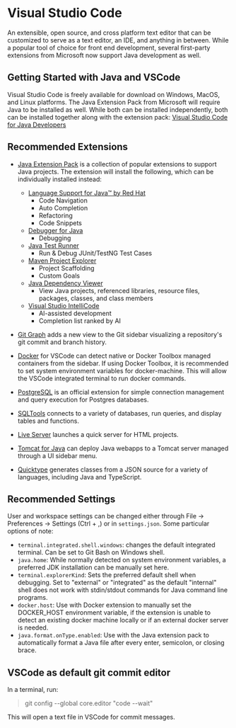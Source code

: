 # Visual Studio Code
An extensible, open source, and cross platform text editor that can be customized to serve as a text editor, an IDE, and anything in between. While a popular tool of choice for front end development, several first-party extensions from Microsoft now support Java development as well.

## Getting Started with Java and VSCode
Visual Studio Code is freely available for download on Windows, MacOS, and Linux platforms. The Java Extension Pack from Microsoft will require Java to be installed as well. While both can be installed independently, both can be installed together along with the extension pack: [Visual Studio Code for Java Developers](https://aka.ms/vscode-java-installer-win)

## Recommended Extensions
- [Java Extension Pack](https://marketplace.visualstudio.com/items?itemName=vscjava.vscode-java-pack) is a collection of popular extensions to support Java projects. The extension will install the following, which can be individually installed instead:
    - [Language Support for Java™ by Red Hat](https://marketplace.visualstudio.com/items?itemName=redhat.java)
        - Code Navigation
        - Auto Completion
        - Refactoring
        - Code Snippets
    - [Debugger for Java](https://marketplace.visualstudio.com/items?itemName=vscjava.vscode-java-debug)
        - Debugging
    - [Java Test Runner](https://marketplace.visualstudio.com/items?itemName=vscjava.vscode-java-test)
        - Run & Debug JUnit/TestNG Test Cases
    - [Maven Project Explorer](https://marketplace.visualstudio.com/items?itemName=vscjava.vscode-maven)
        - Project Scaffolding
        - Custom Goals
    - [Java Dependency Viewer](https://marketplace.visualstudio.com/items?itemName=vscjava.vscode-java-dependency)
        - View Java projects, referenced libraries, resource files, packages, classes, and class members
    - [Visual Studio IntelliCode](https://marketplace.visualstudio.com/items?itemName=VisualStudioExptTeam.vscodeintellicode)
        - AI-assisted development
        - Completion list ranked by AI

- [Git Graph](https://marketplace.visualstudio.com/items?itemName=mhutchie.git-graph) adds a new view to the Git sidebar visualizing a repository's git commit and branch history.

- [Docker](https://marketplace.visualstudio.com/items?itemName=ms-azuretools.vscode-docker) for VSCode can detect  native or Docker Toolbox managed containers from the sidebar. If using Docker Toolbox, it is recommended to set system environment variables for docker-machine. This will allow the VSCode integrated terminal to run docker commands.

- [PostgreSQL](https://marketplace.visualstudio.com/items?itemName=ms-ossdata.vscode-postgresql) is an official extension for simple connection management and query execution for Postgres databases.

- [SQLTools](https://marketplace.visualstudio.com/items?itemName=mtxr.sqltools) connects to a variety of databases, run queries, and display tables and functions.

- [Live Server](https://marketplace.visualstudio.com/items?itemName=ritwickdey.LiveServer) launches a quick server for HTML projects.

- [Tomcat for Java](https://marketplace.visualstudio.com/items?itemName=adashen.vscode-tomcat) can deploy Java webapps to a Tomcat server managed through a UI sidebar menu.

- [Quicktype](https://marketplace.visualstudio.com/items?itemName=quicktype.quicktype) generates classes from a JSON source for a variety of languages, including Java and TypeScript.

## Recommended Settings
User and workspace settings can be changed either through File -> Preferences -> Settings (Ctrl + ,) or in `settings.json`. Some particular options of note:
- `terminal.integrated.shell.windows`: changes the default integrated terminal. Can be set to Git Bash on Windows shell.
- `java.home`: While normally detected on system environment variables, a preferred JDK installation can be manually set here.
- `terminal.explorerKind`: Sets the preferred default shell when debugging. Set to "external" or "integrated" as the default "internal" shell does not work with stdin/stdout commands for Java command line programs.
- `docker.host`: Use with Docker extension to manually set the DOCKER_HOST environment variable, if the extension is unable to detect an existing docker machine locally or if an external docker server is needed.
- `java.format.onType.enabled`: Use with the Java extension pack to automatically format a Java file after every enter, semicolon, or closing brace.

## VSCode as default git commit editor
In a terminal, run:
>git config --global core.editor "code --wait"

This will open a text file in VSCode for commit messages.